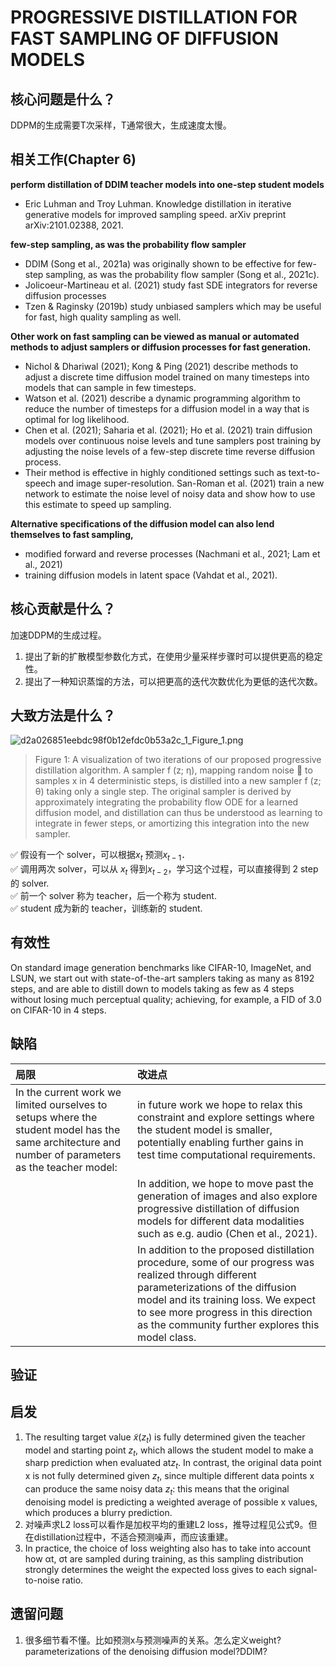 # PROGRESSIVE DISTILLATION FOR FAST SAMPLING OF DIFFUSION MODELS

## 核心问题是什么？

DDPM的生成需要T次采样，T通常很大，生成速度太慢。

## 相关工作(Chapter 6)

**perform distillation of DDIM teacher models into one-step student models**

*   Eric Luhman and Troy Luhman. Knowledge distillation in iterative generative models for improved sampling speed. arXiv preprint arXiv:2101.02388, 2021.

**few-step sampling, as was the probability flow sampler**

*   DDIM (Song et al., 2021a) was originally shown to be effective for few-step sampling, as was the probability flow sampler (Song et al., 2021c).&#x20;
*   Jolicoeur-Martineau et al. (2021) study fast SDE integrators for reverse diffusion processes
*   Tzen & Raginsky (2019b) study unbiased samplers which may be useful for fast, high quality sampling as well.

**Other work on fast sampling can be viewed as manual or automated methods to adjust samplers or diffusion processes for fast generation.**&#x20;

*   Nichol & Dhariwal (2021); Kong & Ping (2021) describe methods to adjust a discrete time diffusion model trained on many timesteps into models that can sample in few timesteps.&#x20;
*   Watson et al. (2021) describe a dynamic programming algorithm to reduce the number of timesteps for a diffusion model in a way that is optimal for log likelihood.&#x20;
*   Chen et al. (2021); Saharia et al. (2021); Ho et al. (2021) train diffusion models over continuous noise levels and tune samplers post training by adjusting the noise levels of a few-step discrete time reverse diffusion process.&#x20;
*   Their method is effective in highly conditioned settings such as text-to-speech and image super-resolution. San-Roman et al. (2021) train a new network to estimate the noise level of noisy data and show how to use this estimate to speed up sampling.

**Alternative specifications of the diffusion model can also lend themselves to fast sampling,**&#x20;

*   modified forward and reverse processes (Nachmani et al., 2021; Lam et al., 2021)&#x20;
*   &#x20;training diffusion models in latent space (Vahdat et al., 2021).

## 核心贡献是什么？

加速DDPM的生成过程。

1.  提出了新的扩散模型参数化方式，在使用少量采样步骤时可以提供更高的稳定性。  
2.  提出了一种知识蒸馏的方法，可以把更高的迭代次数优化为更低的迭代次数。

## 大致方法是什么？

![d2a026851eebdc98f0b12efdc0b53a2c\_1\_Figure\_1.png](https://s.readpaper.com/T/2bF23cWDain)

> Figure 1: A visualization of two iterations of our proposed progressive distillation algorithm. A sampler f (z; η), mapping random noise  to samples x in 4 deterministic steps, is distilled into a new sampler f (z; θ) taking only a single step. The original sampler is derived by approximately integrating the probability flow ODE for a learned diffusion model, and distillation can thus be understood as learning to integrate in fewer steps, or amortizing this integration into the new sampler.

✅ 假设有一个 solver，可以根据$x_t$ 预测$x_{t-1}$．\
✅ 调用两次 solver，可以从 $x_t$ 得到$x_{t-2}$，学习这个过程，可以直接得到 2 step 的 solver.\
✅ 前一个 solver 称为 teacher，后一个称为 student.\
✅ student 成为新的 teacher，训练新的 student.

## 有效性

On standard image generation benchmarks like CIFAR-10, ImageNet, and LSUN, we start out with state-of-the-art samplers taking as many as 8192 steps, and are able to distill down to models taking as few as 4 steps without losing much perceptual quality; achieving, for example, a FID of 3.0 on CIFAR-10 in 4 steps.

## 缺陷

| 局限 | 改进点 |
| :-- | :------ |
| In the current work we limited ourselves to setups where the student model has the same architecture and number of parameters as the teacher model: | in future work we hope to relax this constraint and explore settings where the student model is smaller, potentially enabling further gains in test time computational requirements.  |
| | In addition, we hope to move past the generation of images and also explore progressive distillation of diffusion models for different data modalities such as e.g. audio (Chen et al., 2021).|
| | In addition to the proposed distillation procedure, some of our progress was realized through different parameterizations of the diffusion model and its training loss. We expect to see more progress in this direction as the community further explores this model class. |

## 验证

## 启发

1.  The resulting target value $\tilde x(z_t)$ is fully determined given the teacher model and starting point $z_t$, which allows the student model to make a sharp prediction when evaluated at$z_t$. In contrast, the original data point x is not fully determined given $z_t$, since multiple different data points x can produce the same noisy data $z_t$: this means that the original denoising model is predicting a weighted average of possible x values, which produces a blurry prediction.&#x20;
2.  对噪声求L2 loss可以看作是加权平均的重建L2 loss，推导过程见公式9。但在distillation过程中，不适合预测噪声，而应该重建。
3.  In practice, the choice of loss weighting also has to take into account how αt, σt are sampled during training, as this sampling distribution strongly determines the weight the expected loss gives to each signal-to-noise ratio.

## 遗留问题

1.  很多细节看不懂。比如预测x与预测噪声的关系。怎么定义weight?parameterizations of the denoising diffusion model?DDIM?
